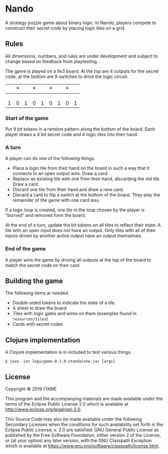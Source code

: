 # Nando

A strategy puzzle game about binary logic. In Nando, players compete to construct their secret code by placing logic tiles on a grid.

## Rules

All dimensions, numbers, and rules are under development and subject to change based on feedback from playtesting.

The game is played on a 9x3 board. At the top are 4 outputs for the secret code, at the bottom are 9 switches to drive the logic circuit.

|   | * |   | * |   | * |   | * |   |
|---|---|---|---|---|---|---|---|---|
|   |   |   |   |   |   |   |   |   |
|   |   |   |   |   |   |   |   |   |
|   |   |   |   |   |   |   |   |   |
| 1 | 0 | 1 | 0 | 1 | 0 | 1 | 0 | 1 |

### Start of the game

Put 9 bit tokens in a random pattern along the bottom of the board.
Each player draws a 4 bit secret code and 4 logic tiles into their hand.

### A turn

A player can do one of the following things.

* Place a logic tile from their hand on the board in such a way that it connects to an open output wire. Draw a card.
* Replace an existing tile with one from their hand, discarding the old tile. Draw a card.
* Discard one tile from their hand and draw a new card.
* Discard a card to flip a switch at the bottom of the board. They play the remainder of the game with one card less.

If a logic loop is created, one tile in the loop chosen by the player is "burned" and removed form the board.

At the end of a turn, update the bit tokens on all tiles to reflect their state. A tile with an open input does not have an output. Only tiles with all of their inputs driven by another active output have an output themselves.

### End of the game

A player wins the game by driving all outputs at the top of the board to match the secret code on their card.


## Building the game

The following items ar needed.

* Double-sided tokens to indicate the state of a tile.
* A sheet to draw the board
* Tiles with logic gates and wires on them (examples found in `resources/tiles`)
* Cards with secret codes

## Clojure implementation

A Clojure implementation is in included to test various things.

    $ java -jar logicgame-0.1.0-standalone.jar [args]

## License

Copyright © 2019 FIXME

This program and the accompanying materials are made available under the
terms of the Eclipse Public License 2.0 which is available at
http://www.eclipse.org/legal/epl-2.0.

This Source Code may also be made available under the following Secondary
Licenses when the conditions for such availability set forth in the Eclipse
Public License, v. 2.0 are satisfied: GNU General Public License as published by
the Free Software Foundation, either version 2 of the License, or (at your
option) any later version, with the GNU Classpath Exception which is available
at https://www.gnu.org/software/classpath/license.html.
